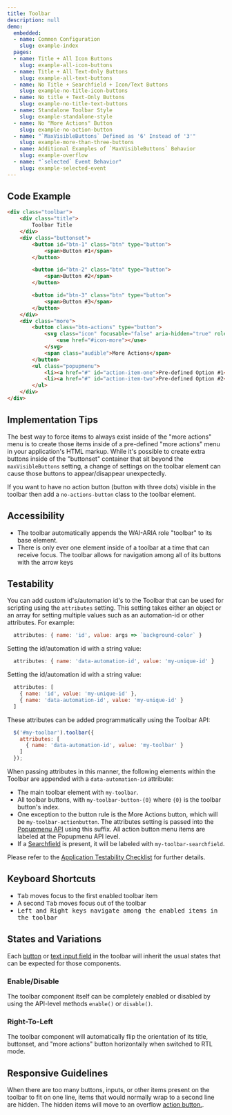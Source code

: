 ```yaml
---
title: Toolbar
description: null
demo:
  embedded:
  - name: Common Configuration
    slug: example-index
  pages:
  - name: Title + All Icon Buttons
    slug: example-all-icon-buttons
  - name: Title + All Text-Only Buttons
    slug: example-all-text-buttons
  - name: No Title + Searchfield + Icon/Text Buttons
    slug: example-no-title-icon-buttons
  - name: No title + Text-Only Buttons
    slug: example-no-title-text-buttons
  - name: Standalone Toolbar Style
    slug: example-standalone-style
  - name: No "More Actions" Button
    slug: example-no-action-button
  - name: "`MaxVisibleButtons` Defined as '6' Instead of '3'"
    slug: example-more-than-three-buttons
  - name: Additional Examples of `MaxVisibleButtons` Behavior
    slug: example-overflow
  - name: "`selected` Event Behavior"
    slug: example-selected-event
---
```


## Code Example

```html
<div class="toolbar">
    <div class="title">
        Toolbar Title
    </div>
    <div class="buttonset">
        <button id="btn-1" class="btn" type="button">
            <span>Button #1</span>
        </button>

        <button id="btn-2" class="btn" type="button">
            <span>Button #2</span>
        </button>

        <button id="btn-3" class="btn" type="button">
            <span>Button #3</span>
        </button>
    </div>
    <div class="more">
        <button class="btn-actions" type="button">
            <svg class="icon" focusable="false" aria-hidden="true" role="presentation">
                <use href="#icon-more"></use>
            </svg>
            <span class="audible">More Actions</span>
        </button>
        <ul class="popupmenu">
            <li><a href="#" id="action-item-one">Pre-defined Option #1</a></li>
            <li><a href="#" id="action-item-two">Pre-defined Option #2</a></li>
        </ul>
    </div>
</div>
```

## Implementation Tips

The best way to force items to always exist inside of the "more actions" menu is to create those items inside of a pre-defined "more actions" menu in your application's HTML markup.  While it's possible to create extra buttons inside of the "buttonset" container that sit beyond the `maxVisibleButtons` setting, a change of settings on the toolbar element can cause those buttons to appear/disappear unexpectedly.

If you want to have no action button (button with three dots) visible in the toolbar then add a `no-actions-button` class to the toolbar element.

## Accessibility

- The toolbar automatically appends the WAI-ARIA role "toolbar" to its base element.
- There is only ever one element inside of a toolbar at a time that can receive focus. The toolbar allows for navigation among all of its buttons with the arrow keys

## Testability

You can add custom id's/automation id's to the Toolbar that can be used for scripting using the `attributes` setting. This setting takes either an object or an array for setting multiple values such as an automation-id or other attributes.
For example:

```js
  attributes: { name: 'id', value: args => `background-color` }
```

Setting the id/automation id with a string value:

```js
  attributes: { name: 'data-automation-id', value: 'my-unique-id' }
```

Setting the id/automation id with a string value:

```js
  attributes: [
    { name: 'id', value: 'my-unique-id' },
    { name: 'data-automation-id', value: 'my-unique-id' }
  ]
```

These attributes can be added programmatically using the Toolbar API:

```js
  $('#my-toolbar').toolbar({
    attributes: [
      { name: 'data-automation-id', value: 'my-toolbar' }
    ]
  });
```

When passing attributes in this manner, the following elements within the Toolbar are appended with a `data-automation-id` attribute:

- The main toolbar element with `my-toolbar`.
- All toolbar buttons, with `my-toolbar-button-{0}` where `{0}` is the toolbar button's index.
- One exception to the button rule is the More Actions button, which will be `my-toolbar-actionbutton`. The attributes setting is passed into the [Popupmenu API]('./popupmenu#testability') using this suffix.  All action button menu items are labeled at the Popupmenu API level.
- If a [Searchfield]('./searchfield') is present, it will be labeled with `my-toolbar-searchfield`.

Please refer to the [Application Testability Checklist](https://design.infor.com/resources/application-testability-checklist) for further details.

## Keyboard Shortcuts

- <kbd>Tab</kbd> moves focus to the first enabled toolbar item
- A second <kbd>Tab</kbd> moves focus out of the toolbar
- <kbd>Left</kdb> and <kbd>Right</kbd> keys navigate among the enabled items in the toolbar

## States and Variations

Each [button](./buttons) or [text input field](./input) in the toolbar will inherit the usual states that can be expected for those components.

### Enable/Disable

The toolbar component itself can be completely enabled or disabled by using the API-level methods `enable()` or `disable()`.

### Right-To-Left

The toolbar component will automatically flip the orientation of its title, buttonset, and "more actions" button horizontally when switched to RTL mode.

## Responsive Guidelines

When there are too many buttons, inputs, or other items present on the toolbar to fit on one line, items that would normally wrap to a second line are hidden. The hidden items will move to an overflow [action button.](./menubutton).
